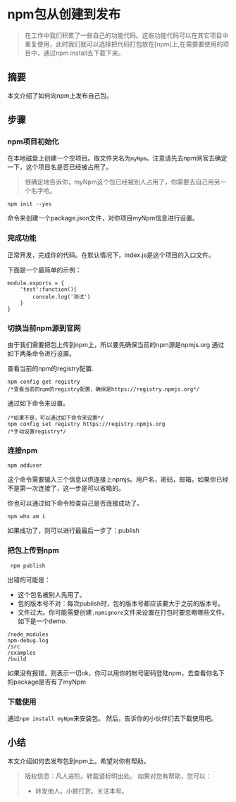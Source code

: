 
# npm包从创建到发布

> 在工作中我们积累了一些自己的功能代码。这些功能代码可以在其它项目中重复使用，此时我们就可以选择把代码打包放在[npm]上,在需要要使用的项目中，通过npm install去下载下来。


## 摘要
本文介绍了如何向npm上发布自己包。

## 步骤

### npm项目初始化

在本地磁盘上创建一个空项目。取文件夹名为`myNpm`。注意请先去npm网官去确定一下，这个项目名是否已经被占用了。

> 很确定地告诉你，myNpm这个包已经被别人占用了，你需要去自己用另一个名字哈。


```
npm init --yes
```
命令来创建一个package.json文件，对你项目myNpm信息进行设置。

### 完成功能

正常开发，完成你的代码。在默认情况下，index.js是这个项目的入口文件。

下面是一个最简单的示例： 
```
module.exports = {
    'test':function(){
        console.log('测试')
    }
}
```

### 切换当前npm源到官网

由于我们需要把包上传到npm上，所以要先确保当前的npm源是npmjs.org
通过如下两条命令进行设置。

查看当前的npm的registry配置.
```
npm config get registry 
/*查看当前的npm的registry配置，确保是https://registry.npmjs.org*/

```
通过如下命令来设置。
```
/*如果不是，可以通过如下命令来设置*/
npm config set registry https://registry.npmjs.org 
/*手动设置registry*/
```


### 连接npm
```
npm adduser  
```
这个命令需要输入三个信息以供连接上npmjs。用户名，密码，邮箱。如果你已经不是第一次连接了，这一步是可以省略的。

你也可以通过如下命令检查自己是否连接成功了。
```
npm who am i
```

如果成功了，则可以进行最最后一步了：publish 

###  把包上传到npm

```
 npm publish 
```

出错的可能是：
- 这个包名被别人先用了。
- 包的版本号不对：每次publish时，包的版本号都应该要大于之前的版本号。
- 文件过大。你可能需要创建`.npmignore`文件来设置在打包时要忽略哪些文件。如下是一个demo.

```.npmignore
/node_modules
npm-debug.log
/src
/examples
/build
```

如果没有报错，则表示一切ok，你可以用你的帐号密码登陆npm，去查看你名下的package是否有了myNpm

### 下载使用

通过`npm install myNpm`来安装包。 然后，告诉你的小伙伴们去下载使用吧。

## 小结

本文介绍如何去发布包到npm上。希望对你有帮助。


>版权信息：凡人进阶。转载请标明出处。
>如果对您有帮助，您可以：
>
>- 转发他人。小额打赏。关注本号。